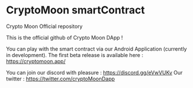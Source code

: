 # CryptoMoon smartContract
Crypto Moon Official repository

This is the official github of Crypto Moon DApp !

You can play with the smart contract via our Android Application (currently in development). The first beta release is available here : https://cryptomoon.app/

You can join our discord with pleasure : https://discord.gg/eVwVUKv Our twitter : https://twitter.com/cryptoMoonDapp
